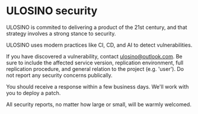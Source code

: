 # ULOSINO security

ULOSINO is commited to delivering a product of the 21st century, and that strategy involves a strong stance to security.

ULOSINO uses modern practices like CI, CD, and AI to detect vulnerabilities.

If you have discovered a vulnerability, contact ulosino@outlook.com. Be sure to include the affected service version, replication environment, full replication procedure, and general relation to the project (e.g. 'user'). Do not report any security concerns publically.

You should receive a response within a few business days. We'll work with you to deploy a patch.

All security reports, no matter how large or small, will be warmly welcomed.
